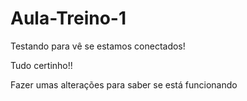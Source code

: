# Aula-Treino-1

Testando para vê se estamos conectados!

Tudo certinho!!

Fazer umas alterações para saber se está funcionando

